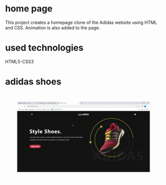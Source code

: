 <h1>home page</h1>
This project creates a homepage clone of the Adidas website using HTML and CSS. Animation is also added to the page.

<h1>used technologies</h1>
HTML5-CSS3 

<h1>adidas shoes</h1>
<img src="/image/adidas shoes.gif"/>
